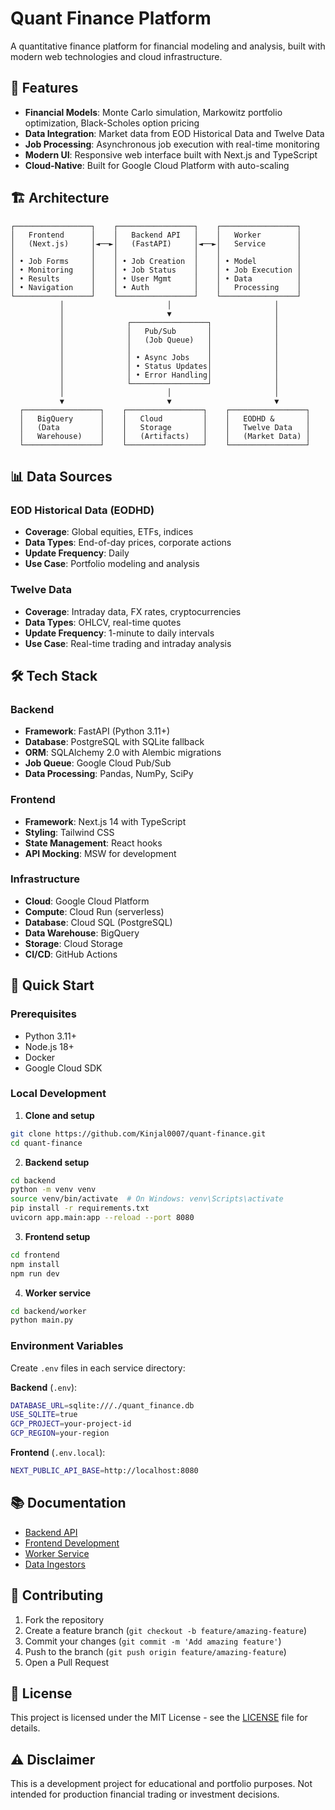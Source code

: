 # Quant Finance Platform

A quantitative finance platform for financial modeling and analysis, built with modern web technologies and cloud infrastructure.

## 🚀 Features

- **Financial Models**: Monte Carlo simulation, Markowitz portfolio optimization, Black-Scholes option pricing
- **Data Integration**: Market data from EOD Historical Data and Twelve Data
- **Job Processing**: Asynchronous job execution with real-time monitoring
- **Modern UI**: Responsive web interface built with Next.js and TypeScript
- **Cloud-Native**: Built for Google Cloud Platform with auto-scaling

## 🏗️ Architecture

```
┌─────────────────┐    ┌─────────────────┐    ┌─────────────────┐
│   Frontend      │    │   Backend API   │    │   Worker        │
│   (Next.js)     │◄──►│   (FastAPI)     │◄──►│   Service       │
│                 │    │                 │    │                 │
│ • Job Forms     │    │ • Job Creation  │    │ • Model         │
│ • Monitoring    │    │ • Job Status    │    │ • Job Execution │
│ • Results       │    │ • User Mgmt     │    │ • Data          │
│ • Navigation    │    │ • Auth          │    │   Processing    │
└─────────────────┘    └─────────────────┘    └─────────────────┘
           │                       │                       │
           │                       ▼                       │
           │              ┌─────────────────┐              │
           │              │   Pub/Sub       │              │
           │              │   (Job Queue)   │              │
           │              │                 │              │
           │              │ • Async Jobs    │              │
           │              │ • Status Updates│              │
           │              │ • Error Handling│              │
           │              └─────────────────┘              │
           │                       │                       │
           ▼                       ▼                       ▼
  ┌─────────────────┐    ┌─────────────────┐    ┌─────────────────┐
  │   BigQuery      │    │   Cloud         │    │   EODHD &       │
  │   (Data         │    │   Storage       │    │   Twelve Data   │
  │   Warehouse)    │    │   (Artifacts)   │    │   (Market Data) │
  └─────────────────┘    └─────────────────┘    └─────────────────┘
```

## 📊 Data Sources

### EOD Historical Data (EODHD)

- **Coverage**: Global equities, ETFs, indices
- **Data Types**: End-of-day prices, corporate actions
- **Update Frequency**: Daily
- **Use Case**: Portfolio modeling and analysis

### Twelve Data

- **Coverage**: Intraday data, FX rates, cryptocurrencies
- **Data Types**: OHLCV, real-time quotes
- **Update Frequency**: 1-minute to daily intervals
- **Use Case**: Real-time trading and intraday analysis

## 🛠️ Tech Stack

### Backend

- **Framework**: FastAPI (Python 3.11+)
- **Database**: PostgreSQL with SQLite fallback
- **ORM**: SQLAlchemy 2.0 with Alembic migrations
- **Job Queue**: Google Cloud Pub/Sub
- **Data Processing**: Pandas, NumPy, SciPy

### Frontend

- **Framework**: Next.js 14 with TypeScript
- **Styling**: Tailwind CSS
- **State Management**: React hooks
- **API Mocking**: MSW for development

### Infrastructure

- **Cloud**: Google Cloud Platform
- **Compute**: Cloud Run (serverless)
- **Database**: Cloud SQL (PostgreSQL)
- **Data Warehouse**: BigQuery
- **Storage**: Cloud Storage
- **CI/CD**: GitHub Actions

## 🚀 Quick Start

### Prerequisites

- Python 3.11+
- Node.js 18+
- Docker
- Google Cloud SDK

### Local Development

1. **Clone and setup**

```bash
git clone https://github.com/Kinjal0007/quant-finance.git
cd quant-finance
```

2. **Backend setup**

```bash
cd backend
python -m venv venv
source venv/bin/activate  # On Windows: venv\Scripts\activate
pip install -r requirements.txt
uvicorn app.main:app --reload --port 8080
```

3. **Frontend setup**

```bash
cd frontend
npm install
npm run dev
```

4. **Worker service**

```bash
cd backend/worker
python main.py
```

### Environment Variables

Create `.env` files in each service directory:

**Backend** (`.env`):

```bash
DATABASE_URL=sqlite:///./quant_finance.db
USE_SQLITE=true
GCP_PROJECT=your-project-id
GCP_REGION=your-region
```

**Frontend** (`.env.local`):

```bash
NEXT_PUBLIC_API_BASE=http://localhost:8080
```

## 📚 Documentation

- [Backend API](backend/README.md)
- [Frontend Development](frontend/README.md)
- [Worker Service](backend/worker/README.md)
- [Data Ingestors](services/ingestor_eodhd/README.md)

## 🤝 Contributing

1. Fork the repository
2. Create a feature branch (`git checkout -b feature/amazing-feature`)
3. Commit your changes (`git commit -m 'Add amazing feature'`)
4. Push to the branch (`git push origin feature/amazing-feature`)
5. Open a Pull Request

## 📄 License

This project is licensed under the MIT License - see the [LICENSE](LICENSE) file for details.

## ⚠️ Disclaimer

This is a development project for educational and portfolio purposes. Not intended for production financial trading or investment decisions.
